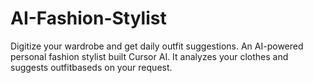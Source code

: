 # AI-Fashion-Stylist
Digitize your wardrobe and get daily outfit suggestions. An AI-powered personal fashion stylist built Cursor AI. It analyzes your clothes and suggests outfitbaseds on your request.
